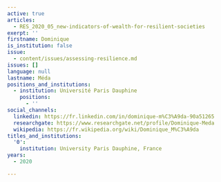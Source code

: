 ```yaml
---
active: true
articles:
  - RES_2020_05_new-indicators-of-wealth-for-resilient-societies
exerpt: ''
firstname: Dominique
is_institution: false
issue:
  - content/issues/assessing-resilience.md
issues: []
language: null
lastname: Méda
positions_and_institutions:
  - institution: Université Paris Dauphine
    positions:
      - ''
social_channels:
  linkedin: https://fr.linkedin.com/in/dominique-m%C3%A9da-90a51265
  researchgate: https://www.researchgate.net/profile/Dominique-Meda
  wikipedia: https://fr.wikipedia.org/wiki/Dominique_M%C3%A9da
titles_and_institutions:
  '0':
    institution: University Paris Dauphine, France
years:
  - 2020

---
```

